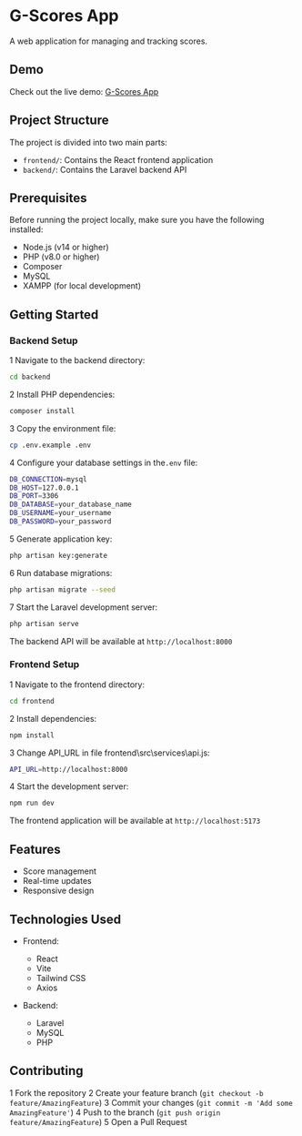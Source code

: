 # G-Scores App

A web application for managing and tracking scores.

## Demo

Check out the live demo: [G-Scores App](https://g-scores-app.vercel.app/)

## Project Structure

The project is divided into two main parts:

- `frontend/`: Contains the React frontend application
- `backend/`: Contains the Laravel backend API

## Prerequisites

Before running the project locally, make sure you have the following installed:

- Node.js (v14 or higher)
- PHP (v8.0 or higher)
- Composer
- MySQL
- XAMPP (for local development)

## Getting Started

### Backend Setup

1 Navigate to the backend directory:

```bash
cd backend
```

2 Install PHP dependencies:

```bash
composer install
```

3 Copy the environment file:

```bash
cp .env.example .env
```

4 Configure your database settings in the`.env` file:

```bash
DB_CONNECTION=mysql
DB_HOST=127.0.0.1
DB_PORT=3306
DB_DATABASE=your_database_name
DB_USERNAME=your_username
DB_PASSWORD=your_password
```

5 Generate application key:

```bash
php artisan key:generate
```

6 Run database migrations:

```bash
php artisan migrate --seed
```

7 Start the Laravel development server:

```bash
php artisan serve
```

The backend API will be available at `http://localhost:8000`

### Frontend Setup

1 Navigate to the frontend directory:

```bash
cd frontend
```

2 Install dependencies:

```bash
npm install
```

3 Change API_URL in file frontend\src\services\api.js:

```bash
API_URL=http://localhost:8000
```

4 Start the development server:

```bash
npm run dev
```

The frontend application will be available at `http://localhost:5173`

## Features

- Score management
- Real-time updates
- Responsive design

## Technologies Used

- Frontend:

  - React
  - Vite
  - Tailwind CSS
  - Axios

- Backend:
  - Laravel
  - MySQL
  - PHP

## Contributing

1 Fork the repository
2 Create your feature branch (`git checkout -b feature/AmazingFeature`)
3 Commit your changes (`git commit -m 'Add some AmazingFeature'`)
4 Push to the branch (`git push origin feature/AmazingFeature`)
5 Open a Pull Request
